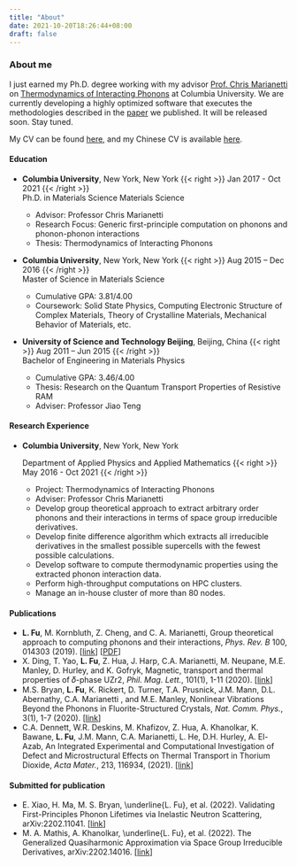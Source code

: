 ```yaml
---
title: "About"
date: 2021-10-20T18:26:44+08:00
draft: false
---
```



### About me

I just earned my Ph.D. degree working with my advisor [Prof. Chris Marianetti](http://www.chrismarianetti.org)
on [Thermodynamics of Interacting Phonons](https://doi.org/10.7916/d8-wkbr-m336)
at Columbia University.
We are currently developing a highly optimized software that executes the methodologies described in the [paper](https://link.aps.org/doi/10.1103/PhysRevB.100.014303)
we published. It will be released soon. Stay tuned.

My CV can be found [here](https://www.lyuwenfu.me/lyuwen-cv/LFu_CV.pdf),
and my Chinese CV is available [here](https://www.lyuwenfu.me/lyuwen-cv/LFu_CV_cn.pdf).


#### Education

- **Columbia University**, New York, New York {{< right >}} Jan 2017 - Oct 2021 {{< /right >}}\
  Ph.D. in Materials Science Materials Science
  - Advisor: Professor Chris Marianetti
  - Research Focus: Generic first-principle computation on phonons and phonon-phonon interactions
  - Thesis: Thermodynamics of Interacting Phonons

- **Columbia University**, New York, New York  {{< right >}} Aug 2015 – Dec 2016 {{< /right >}} \
  Master of Science in Materials Science
  - Cumulative GPA: 3.81/4.00
  - Coursework: Solid State Physics, Computing Electronic Structure of Complex Materials, Theory of Crystalline Materials, Mechanical Behavior of Materials, etc.

- **University of Science and Technology Beijing**, Beijing, China {{< right >}} Aug 2011 – Jun 2015 {{< /right >}} \
  Bachelor of Engineering in Materials Physics
  - Cumulative GPA: 3.46/4.00
  - Thesis: Research on the Quantum Transport Properties of Resistive RAM
  - Adviser: Professor Jiao Teng


#### Research Experience

- **Columbia University**, New York, New York
  
  Department of Applied Physics and Applied Mathematics {{< right >}} May 2016 - Oct 2021 {{< /right >}}
    * Project: Thermodynamics of Interacting Phonons
    * Adviser: Professor Chris Marianetti
    * Develop group theoretical approach to extract arbitrary order phonons and their interactions in terms of space group irreducible derivatives.
    * Develop finite difference algorithm which extracts all irreducible derivatives in the smallest possible supercells with the fewest possible calculations.
    * Develop software to compute thermodynamic properties using the extracted phonon interaction data.
    * Perform high-throughput computations on HPC clusters.
    * Manage an in-house cluster of more than 80 nodes.


#### Publications
- **L. Fu**, M. Kornbluth, Z. Cheng, and C. A. Marianetti, Group theoretical approach to computing phonons and their interactions, _Phys. Rev. B_ 100, 014303 (2019). [[link](https://link.aps.org/doi/10.1103/PhysRevB.100.014303)] [[PDF](/files/PhysRevB.100.014303.pdf)]
- X. Ding, T. Yao, **L. Fu**, Z. Hua, J. Harp, C.A. Marianetti, M. Neupane, M.E. Manley, D. Hurley, and K. Gofryk, Magnetic, transport and thermal properties of 𝛿-phase UZr2, _Phil. Mag. Lett._, 101(1), 1-11 (2020). [[link](https://doi.org/10.1080/09500839.2020.1833375)]
- M.S. Bryan, **L. Fu**, K. Rickert, D. Turner, T.A. Prusnick, J.M. Mann, D.L. Abernathy, C.A. Marianetti , and M.E. Manley, Nonlinear Vibrations Beyond the Phonons in Fluorite-Structured Crystals, _Nat. Comm. Phys._, 3(1), 1-7 (2020). [[link](https://doi.org/10.1038/s42005-020-00483-2)]
- C.A. Dennett, W.R. Deskins, M. Khafizov, Z. Hua, A. Khanolkar, K. Bawane, **L. Fu**, J.M. Mann, C.A. Marianetti, L. He, D.H. Hurley, A. El-Azab, An Integrated Experimental and Computational Investigation of Defect and Microstructural Effects on Thermal Transport in Thorium Dioxide, _Acta Mater._, 213, 116934, (2021). [[link](https://doi.org/10.1016/j.actamat.2021.116934)]


#### Submitted for publication
- E. Xiao, H. Ma, M. S. Bryan, \underline{L. Fu}, et al. (2022).  Validating First-Principles Phonon Lifetimes via Inelastic Neutron Scattering, arXiv:2202.11041.  [[link](https://arxiv.org/abs/2202.11041)]
- M. A. Mathis, A. Khanolkar, \underline{L. Fu}, et al. (2022).  The Generalized Quasiharmonic Approximation via Space Group Irreducible Derivatives, arXiv:2202.14016.  [[link](https://arxiv.org/abs/2202.14016)]

